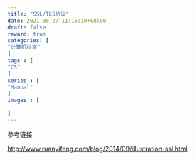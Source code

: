 ```yaml
---
title: "SSL/TLS协议"
date: 2021-08-27T11:15:10+08:00
draft: false
reward: true
categories: [
"计算机科学"
]
tags : [
"CS"
]
series : [
"Manual"
]
images : [

]
---
```


[comment]: <> "# SSL/TLS协议"

参考链接

http://www.ruanyifeng.com/blog/2014/09/illustration-ssl.html
